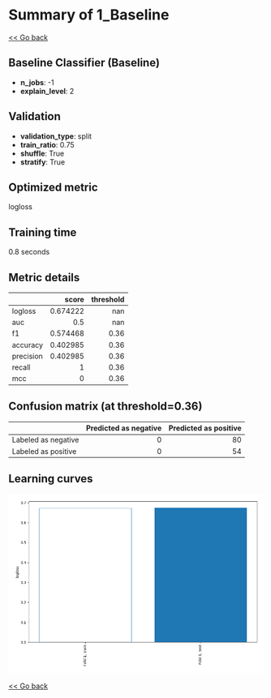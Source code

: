 # Summary of 1_Baseline

[<< Go back](../README.md)


## Baseline Classifier (Baseline)
- **n_jobs**: -1
- **explain_level**: 2

## Validation
 - **validation_type**: split
 - **train_ratio**: 0.75
 - **shuffle**: True
 - **stratify**: True

## Optimized metric
logloss

## Training time

0.8 seconds

## Metric details
|           |    score |   threshold |
|:----------|---------:|------------:|
| logloss   | 0.674222 |      nan    |
| auc       | 0.5      |      nan    |
| f1        | 0.574468 |        0.36 |
| accuracy  | 0.402985 |        0.36 |
| precision | 0.402985 |        0.36 |
| recall    | 1        |        0.36 |
| mcc       | 0        |        0.36 |


## Confusion matrix (at threshold=0.36)
|                     |   Predicted as negative |   Predicted as positive |
|:--------------------|------------------------:|------------------------:|
| Labeled as negative |                       0 |                      80 |
| Labeled as positive |                       0 |                      54 |

## Learning curves
![Learning curves](learning_curves.png)

[<< Go back](../README.md)
